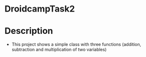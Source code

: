 # DroidcampTask2
# Description
* This project shows a simple class with three functions (addition, subtraction and multiplication of two variables)
